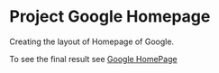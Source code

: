 # Project Google Homepage
Creating the layout of Homepage of Google.

To see the final result see [Google HomePage]()
